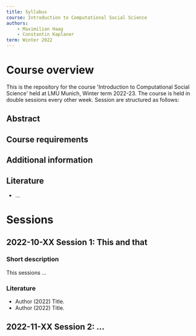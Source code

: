 ```yaml
---
title: Syllabus
course: Introduction to Computational Social Science
authors:
    - Maximilian Haag
    - Constantin Kaplaner
term: Winter 2022
---
```


# Course overview

This is the repository for the course 'Introduction to Computational Social Science' held at LMU Munich, Winter term 2022-23. The course is held in double sessions every other week. Session are structured as follows:

## Abstract


## Course requirements



## Additional information


## Literature

- ...


# Sessions

## 2022-10-XX Session 1: This and that

### Short description

This sessions ...

### Literature

- Author (2022) Title.
- Author (2022) Title.


## 2022-11-XX Session 2: ...
